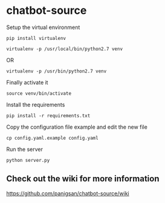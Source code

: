 # chatbot-source

Setup the virtual environment
```
pip install virtualenv

virtualenv -p /usr/local/bin/python2.7 venv
```
OR
```
virtualenv -p /usr/bin/python2.7 venv
```
Finally activate it
```
source venv/bin/activate
```

Install the requirements
```
pip install -r requirements.txt
```

Copy the configuration file example and edit the new file
```
cp config.yaml.example config.yaml
```
Run the server
```
python server.py
```

## Check out the wiki for more information
https://github.com/panigsan/chatbot-source/wiki
